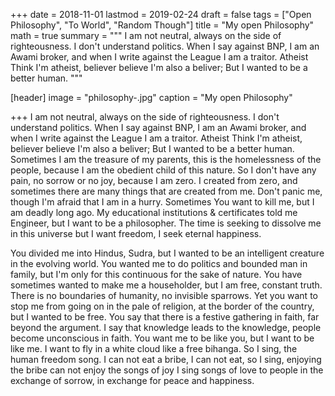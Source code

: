+++
date = 2018-11-01
lastmod = 2019-02-24
draft = false
tags = ["Open Philosophy", "To World", "Random Though"]
title = "My open Philosophy"
math = true
summary = """
I am not neutral, always on the side of righteousness. I don't understand politics. When I say against BNP, I am an Awami broker, and when I write against the League I am a traitor. Atheist Think I'm atheist, believer believe I'm also a beliver; But I wanted to be a better human. 
"""

[header]
image = "philosophy-.jpg"
caption = "My open Philosophy"

+++
I am not neutral, always on the side of righteousness. I don't understand politics. When I say against BNP, I am an Awami broker, and when I write against the League I am a traitor. Atheist Think I'm atheist, believer believe I'm also a beliver; But I wanted to be a better human. Sometimes I am the treasure of my parents, this is the homelessness of the people, because I am the obedient child of this nature. So I don't have any pain, no sorrow or no joy, because I am zero. I created from zero, and sometimes there are many things that are created from me. Don't panic me, though I'm afraid that I am in a hurry. Sometimes You want to kill me, but I am deadly long ago. My educational institutions & certificates told me Engineer, but I want to be a philosopher. The time is seeking to dissolve me in this universe but I want freedom, I seek eternal happiness.

You divided me into Hindus, Sudra, but I wanted to be an intelligent creature in the evolving world. You wanted me to do politics and bounded man in family, but I'm only for this continuous for the sake of nature. You have sometimes wanted to make me a householder, but I am free, constant truth. There is no boundaries of humanity, no invisible sparrows. Yet you want to stop me from going on in the pale of religion, at the border of the country, but I wanted to be free. You say that there is a festive gathering in faith, far beyond the argument. I say that knowledge leads to the knowledge, people become unconscious in faith. You want me to be like you, but I want to be like me. I want to fly in a white cloud like a free bihanga. So I sing, the human freedom song. I can not eat a bribe, I can not eat, so I sing, enjoying the bribe can not enjoy the songs of joy I sing songs of love to people in the exchange of sorrow, in exchange for peace and happiness.

